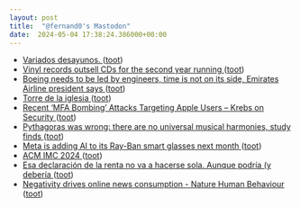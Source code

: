 ```yaml
---
layout: post
title:  "@fernand0's Mastodon"
date:  2024-05-04 17:38:24.386000+00:00
---
```

*  [Variados desayunos. ](https://avecesunafoto.wordpress.com/2024/05/04/variados-desayunos) ([toot](https://mastodon.social/@fernand0/112384036332136851))
*  [Vinyl records outsell CDs for the second year running ](https://www.theverge.com/2024/3/26/24112369/riaa-2023-music-revenue-streaming-vinyl-cds-physical-medi) ([toot](https://mastodon.social/@fernand0/112384004776773189))
*  [Boeing needs to be led by engineers, time is not on its side, Emirates Airline president says  ](https://www.cnbc.com/2024/03/27/boeing-needs-to-be-led-by-engineers-emirates-airline-president-says.html) ([toot](https://mastodon.social/@fernand0/112383668690020780))
*  [Torre de la iglesia ](https://www.flickr.com/photos/fernand0/53684230073) ([toot](https://mastodon.social/@fernand0/112383577461075753))
*  [Recent ‘MFA Bombing’ Attacks Targeting Apple Users – Krebs on Security ](https://krebsonsecurity.com/2024/03/recent-mfa-bombing-attacks-targeting-apple-users) ([toot](https://mastodon.social/@fernand0/112383436248930741))
*  [Pythagoras was wrong: there are no universal musical harmonies, study finds ](https://www.cam.ac.uk/research/news/pythagoras-was-wrong-there-are-no-universal-musical-harmonies-study-find) ([toot](https://mastodon.social/@fernand0/112383229733629568))
*  [Meta is adding AI to its Ray-Ban smart glasses next month ](https://www.theverge.com/2024/3/28/24114454/meta-ai-ray-ban-smart-glasses-launc) ([toot](https://mastodon.social/@fernand0/112382595558938319))
*  [ACM IMC 2024 ](https://conferences.sigcomm.org/imc/2024) ([toot](https://mastodon.social/@fernand0/112382256373176705))
*  [Esa declaración de la renta no va a hacerse sola. Aunque podría (y debería ](https://mastodon.social/@fernand0/112382100039139503) ([toot](https://mastodon.social/@fernand0/112382100039139503))
*  [Negativity drives online news consumption - Nature Human Behaviour ](https://www.nature.com/articles/s41562-023-01538-4?ref=slashdot.or) ([toot](https://mastodon.social/@fernand0/112382027130758351))
